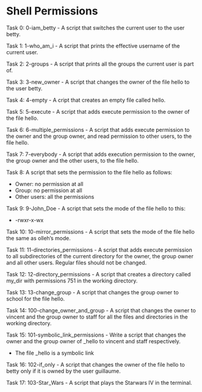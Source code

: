 # Shell Permissions #

Task 0: 0-iam_betty - A script that switches the current user to the user betty.

Task 1: 1-who_am_i - A script that prints the effective username of the current user.

Task 2: 2-groups - A script that prints all the groups the current user is part of.

Task 3: 3-new_owner - A script that changes the owner of the file hello to the user betty.

Task 4: 4-empty - A cript that creates an empty file called hello.

Task 5: 5-execute - A script that adds execute permission to the owner of the file hello.

Task 6: 6-multiple_permissions - A script that adds execute permission to the owner and the group owner, and read permission to other users, to the file hello.

Task 7: 7-everybody - A script that adds execution permission to the owner, the group owner and the other users, to the file hello.

Task 8: A script that sets the permission to the file hello as follows:
  - Owner: no permission at all
  - Group: no permission at all
  - Other users: all the permissions
  
Task 9: 9-John_Doe - A script that sets the mode of the file hello to this: 
  - -rwxr-x-wx
  
 Task 10: 10-mirror_permissions - A script that sets the mode of the file hello the same as olleh’s mode.
 
 Task 11: 11-directories_permissions - A script that adds execute permission to all subdirectories of the current directory for the owner, the group owner and all other users. Regular files should not be changed.
 
 Task 12: 12-directory_permissions - A script that creates a directory called my_dir with permissions 751 in the working directory.
 
 Task 13: 13-change_group - A script that changes the group owner to school for the file hello.
 
 Task 14: 100-change_owner_and_group - A script that changes the owner to vincent and the group owner to staff for all the files and directories in the working directory.
 
 Task 15: 101-symbolic_link_permissions - Write a script that changes the owner and the group owner of _hello to vincent and staff respectively.
  - The file _hello is a symbolic link
 
 Task 16: 102-if_only - A script that changes the owner of the file hello to betty only if it is owned by the user guillaume.
 
 Task 17: 103-Star_Wars - A script that plays the Starwars IV in the terminal.


